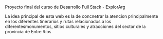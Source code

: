 
Proyecto final del curso de Desarrollo Full Stack - ExplorArg


La idea principal de esta web es la de concnetrar la atencion principalmente en los diferentes 
tinerarios y rutas relacionados a los diferentesmonumentos, sitios culturales y atracciones 
del sector de la provincia de Entre Ríos.
